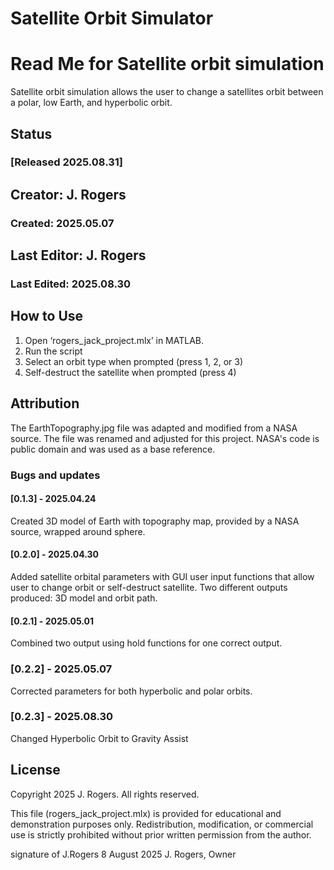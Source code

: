 # Satellite Orbit Simulator 


# Read Me for Satellite orbit simulation 
Satellite orbit simulation allows the user to change a satellites orbit between a polar, low Earth, and hyperbolic orbit. 
## Status
### [Released 2025.08.31]
## Creator: J. Rogers
### Created: 2025.05.07
## Last Editor: J. Rogers
### Last Edited: 2025.08.30

## How to Use
1. Open ‘rogers_jack_project.mlx’ in MATLAB. 
2. Run the script 
3. Select an orbit type when prompted (press 1, 2, or 3)
4. Self-destruct the satellite when prompted (press 4)


## Attribution 
The EarthTopography.jpg file was adapted and modified from a NASA source. The file was renamed and adjusted for this project. NASA's code is public domain and was used as a base reference. 

### Bugs and updates
#### [0.1.3] - 2025.04.24
Created 3D model of Earth with topography map, provided by a NASA source, wrapped around sphere.
#### [0.2.0] - 2025.04.30
Added satellite orbital parameters with GUI user input functions that allow user to change orbit or self-destruct satellite. Two different outputs produced: 3D model and orbit path. 
#### [0.2.1] - 2025.05.01
Combined two output using hold functions for one correct output. 
### [0.2.2] - 2025.05.07
Corrected parameters for both hyperbolic and polar orbits. 
### [0.2.3] - 2025.08.30
Changed Hyperbolic Orbit to Gravity Assist 

## License
Copyright 2025 J. Rogers. All rights reserved. 

This file (rogers_jack_project.mlx) is provided for educational and demonstration purposes only. Redistribution, modification, or commercial use is strictly prohibited without prior written permission from the author. 

signature of J.Rogers 8 August 2025
J. Rogers, Owner

